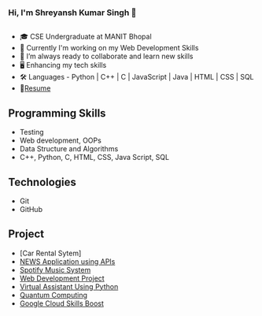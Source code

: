 ### Hi, I'm Shreyansh Kumar Singh 👋
##
* 🎓 CSE Undergraduate at MANIT Bhopal
* 🔭 Currently I'm working on my Web Development Skills
* 📗 I’m always ready to collaborate and learn new skills
* 🖥 Enhancing my tech skills
* 🛠  Languages - Python | C++ | C | JavaScript | Java | HTML | CSS | SQL
* 🧾[Resume](https://drive.google.com/file/d/1PZA79Ig6FE7idWjB5RqOc5kXy6bwYoG2/view?usp=share_link)
 
## Programming Skills 

* Testing
* Web development, OOPs
* Data Structure and Algorithms
* C++, Python, C, HTML, CSS, Java Script, SQL

## Technologies
* Git
* GitHub

## Project
* [Car Rental Sytem]
* [NEWS Application using APIs](https://github.com/Shreyansh122333/NEWS-Application)
* [Spotify Music System](https://github.com/Shreyansh122333/spotify_clone)
* [Web Development Project](https://github.com/Shreyansh122333/DigitalHub)
* [Virtual Assistant Using Python](https://github.com/Shreyansh122333/Virtual_Assistant_using_python)
* [Quantum Computing](https://github.com/Shreyansh122333/Dimensionality-Reduction)
* [Google Cloud Skills Boost](http://qwiklabs.com/public_profiles/84c7de5a-e381-4583-866d-639e43147b28)

